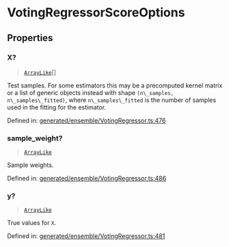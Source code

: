 # VotingRegressorScoreOptions

## Properties

### X?

> [`ArrayLike`](../types/ArrayLike.md)[]

Test samples. For some estimators this may be a precomputed kernel matrix or a list of generic objects instead with shape `(n\_samples, n\_samples\_fitted)`, where `n\_samples\_fitted` is the number of samples used in the fitting for the estimator.

Defined in:  [generated/ensemble/VotingRegressor.ts:476](https://github.com/transitive-bullshit/scikit-learn-ts/blob/122b3c0/packages/sklearn/src/generated/ensemble/VotingRegressor.ts#L476)

### sample\_weight?

> [`ArrayLike`](../types/ArrayLike.md)

Sample weights.

Defined in:  [generated/ensemble/VotingRegressor.ts:486](https://github.com/transitive-bullshit/scikit-learn-ts/blob/122b3c0/packages/sklearn/src/generated/ensemble/VotingRegressor.ts#L486)

### y?

> [`ArrayLike`](../types/ArrayLike.md)

True values for `X`.

Defined in:  [generated/ensemble/VotingRegressor.ts:481](https://github.com/transitive-bullshit/scikit-learn-ts/blob/122b3c0/packages/sklearn/src/generated/ensemble/VotingRegressor.ts#L481)
